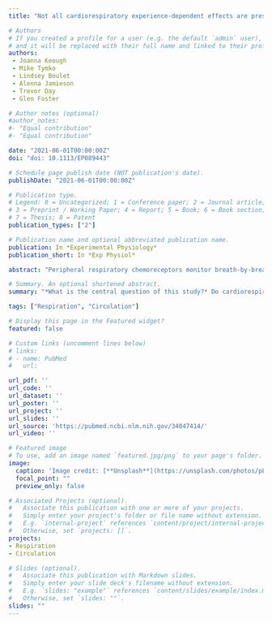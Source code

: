 ```yaml
---
title: "Not all cardiorespiratory experience-dependent effects are present following acute intermittent hypoxia in healthy humans."

# Authors
# If you created a profile for a user (e.g. the default `admin` user), write the username (folder name) here 
# and it will be replaced with their full name and linked to their profile.
authors:
 - Joanna Keough
 - Mike Tymko
 - Lindsey Boulet
 - Alenna Jamieson
 - Trevor Day
 - Glen Foster

# Author notes (optional)
#author_notes:
#- "Equal contribution"
#- "Equal contribution"

date: "2021-06-01T00:00:00Z"
doi: "doi: 10.1113/EP089443"

# Schedule page publish date (NOT publication's date).
publishDate: "2021-06-01T00:00:00Z"

# Publication type.
# Legend: 0 = Uncategorized; 1 = Conference paper; 2 = Journal article;
# 3 = Preprint / Working Paper; 4 = Report; 5 = Book; 6 = Book section;
# 7 = Thesis; 8 = Patent
publication_types: ["2"]

# Publication name and optional abbreviated publication name.
publication: In *Experimental Physiology*
publication_short: In *Exp Physiol*

abstract: "Peripheral respiratory chemoreceptors monitor breath-by-breath changes in arterial CO2 and O2 , and mediate ventilatory changes to maintain homeostasis. Intermittent hypoxia (IHx) elicits hypoxic ventilatory responses, with well-described experience-dependent effects (EDEs), derived mostly from animal work involving intermittent 5-min cycles of hypoxia and normoxia. These EDEs include post-hypoxia frequency decline (PHxFD), progressive augmentation (PA) and long-term facilitation (LTF). Comparisons of these EDEs between animal models and humans using similar IHx protocols are lacking. In addition, it is unknown whether shorter bouts of hypoxia, which may be more relevant to clinical conditions, elicit EDEs of similar magnitudes in humans. Respiratory (frequency, tidal volume and minute ventilation (VI) and cardiovascular (heart rate and mean arterial pressure (MAP)) variables were measured during and following two patterns of acute isocapnic IHx in 14 healthy human participants (four female): (1) 5 × 5 min and (2) 5 × 90 s on/off hypoxia. Participants' end-tidal PO2 was clamped at 45 Torr during hypoxia and 100 Torr during normoxia. We found that (1) PHxFD and PA were not present in either IHx pattern (P > 0.14), (2) LTF was present in VI following both 5-min (P < 0.001) and 90-s isocapnic IHx trials (P < 0.001), and (3) LTF was present in MAP following 5-min isocapnic IHx (P < 0.001), and trended towards significance following 90-s IHx (P = 0.058). We demonstrate that acute isocapnic IHx alone may not elicit all of the EDEs that have been described in animal models. Additionally, ventilatory LTF occurred regardless of the length of hypoxia-normoxia cycles."

# Summary. An optional shortened abstract.
summary: "*What is the central question of this study?* Do cardiorespiratory experience-dependent effects (EDEs) differ between two different stimulus durations of acute isocapnic intermittent hypoxia (IHx; 5-min vs. 90-s cycles between hypoxia and normoxia)? *What is the main finding and its importance?* There was long-term facilitation in ventilation and blood pressure in both IHx protocols, but there was no evidence of progressive augmentation or post-hypoxia frequency decline. Not all EDEs described in animal models translate to acute isocapnic IHx responses in humans, and cardiorespiratory responses to 5-min versus 90-s on/off IHx protocols are largely similar."

tags: ["Respiration", "Circulation"]

# Display this page in the Featured widget?
featured: false

# Custom links (uncomment lines below)
# links:
# - name: PubMed
#   url: 

url_pdf: ''
url_code: ''
url_dataset: ''
url_poster: ''
url_project: ''
url_slides: ''
url_source: 'https://pubmed.ncbi.nlm.nih.gov/34047414/'
url_video: ''

# Featured image
# To use, add an image named `featured.jpg/png` to your page's folder. 
image:
  caption: 'Image credit: [**Unsplash**](https://unsplash.com/photos/pLCdAaMFLTE)'
  focal_point: ""
  preview_only: false

# Associated Projects (optional).
#   Associate this publication with one or more of your projects.
#   Simply enter your project's folder or file name without extension.
#   E.g. `internal-project` references `content/project/internal-project/index.md`.
#   Otherwise, set `projects: []`.
projects:
- Respiration
- Circulation

# Slides (optional).
#   Associate this publication with Markdown slides.
#   Simply enter your slide deck's filename without extension.
#   E.g. `slides: "example"` references `content/slides/example/index.md`.
#   Otherwise, set `slides: ""`.
slides: ""
---
```

